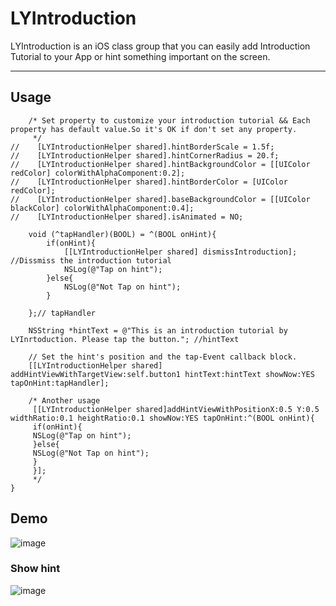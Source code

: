 # LYIntroduction
LYIntroduction is an iOS class group that you can easily add Introduction Tutorial to your App or hint something important on the screen.
***
## Usage
```obj-c
    /* Set property to customize your introduction tutorial && Each property has default value.So it's OK if don't set any property.
     */
//    [LYIntroductionHelper shared].hintBorderScale = 1.5f;
//    [LYIntroductionHelper shared].hintCornerRadius = 20.f;
//    [LYIntroductionHelper shared].hintBackgroundColor = [[UIColor redColor] colorWithAlphaComponent:0.2];
//    [LYIntroductionHelper shared].hintBorderColor = [UIColor redColor];
//    [LYIntroductionHelper shared].baseBackgroundColor = [[UIColor blackColor] colorWithAlphaComponent:0.4];
//    [LYIntroductionHelper shared].isAnimated = NO;
    
    void (^tapHandler)(BOOL) = ^(BOOL onHint){
        if(onHint){
            [[LYIntroductionHelper shared] dismissIntroduction]; //Dissmiss the introduction tutorial
            NSLog(@"Tap on hint");
        }else{
            NSLog(@"Not Tap on hint");
        }
        
    };// tapHandler
    
    NSString *hintText = @"This is an introduction tutorial by LYInrtoduction. Please tap the button."; //hintText
    
    // Set the hint's position and the tap-Event callback block.
    [[LYIntroductionHelper shared] addHintViewWithTargetView:self.button1 hintText:hintText showNow:YES tapOnHint:tapHandler];
    
    /* Another usage
     [[LYIntroductionHelper shared]addHintViewWithPositionX:0.5 Y:0.5 widthRatio:0.1 heightRatio:0.1 showNow:YES tapOnHint:^(BOOL onHint){
     if(onHint){
     NSLog(@"Tap on hint");
     }else{
     NSLog(@"Not Tap on hint");
     }
     }];
     */
}
```

## Demo
![image](https://github.com/RyanLeeLY/LYIntroduction/blob/master/DemoScreenShot0.png)
### Show hint
![image](https://github.com/RyanLeeLY/LYIntroduction/blob/master/DemoScreenShot1.png)